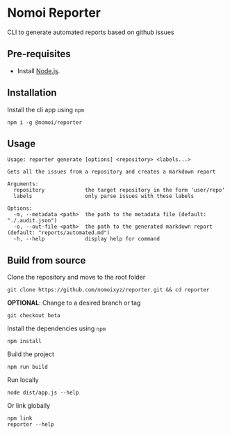 # Nomoi Reporter

CLI to generate automated reports based on github issues

## Pre-requisites

- Install [Node.js](https://nodejs.org/en/).

## Installation

Install the cli app using `npm`

```
npm i -g @nomoi/reporter
```

## Usage

```
Usage: reporter generate [options] <repository> <labels...>

Gets all the issues from a repository and creates a markdown report

Arguments:
  repository             the target repository in the form 'user/repo'
  labels                 only parse issues with these labels

Options:
  -m, --metadata <path>  the path to the metadata file (default: "./.audit.json")
  -o, --out-file <path>  the path to the generated markdown report (default: "reports/automated.md")
  -h, --help             display help for command

```

## Build from source

Clone the repository and move to the root folder
```
git clone https://github.com/nomoixyz/reporter.git && cd reporter
```

**OPTIONAL**: Change to a desired branch or tag
```
git checkout beta
```

Install the dependencies using `npm`
```
npm install
```

Build the project
```
npm run build
```

Run locally
```
node dist/app.js --help
```

Or link globally
```
npm link
reporter --help
```

